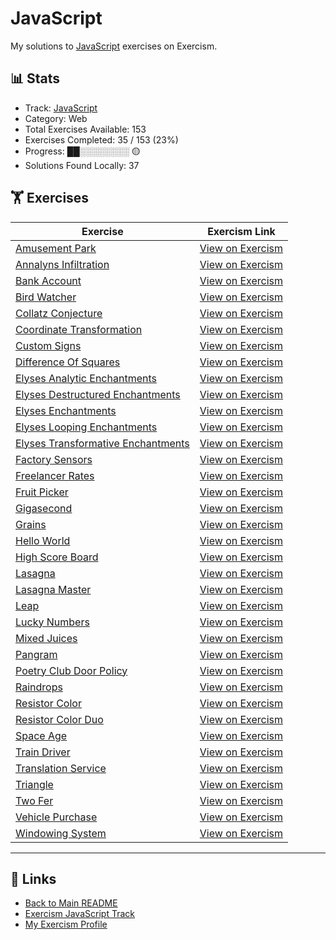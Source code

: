 # JavaScript

My solutions to [JavaScript](https://exercism.org/tracks/javascript) exercises on Exercism.

## 📊 Stats

- Track: [JavaScript](https://exercism.org/tracks/javascript)
- Category: Web
- Total Exercises Available: 153
- Exercises Completed: 35 / 153 (23%)
- Progress: ██░░░░░░░░ 🟡
- Solutions Found Locally: 37

## 🏋️ Exercises

| Exercise | Exercism Link |
|----------|---------------|
| [Amusement Park](amusement-park/README.md) | [View on Exercism](https://exercism.org/tracks/javascript/exercises/amusement-park) |
| [Annalyns Infiltration](annalyns-infiltration/README.md) | [View on Exercism](https://exercism.org/tracks/javascript/exercises/annalyns-infiltration) |
| [Bank Account](bank-account/README.md) | [View on Exercism](https://exercism.org/tracks/javascript/exercises/bank-account) |
| [Bird Watcher](bird-watcher/README.md) | [View on Exercism](https://exercism.org/tracks/javascript/exercises/bird-watcher) |
| [Collatz Conjecture](collatz-conjecture/README.md) | [View on Exercism](https://exercism.org/tracks/javascript/exercises/collatz-conjecture) |
| [Coordinate Transformation](coordinate-transformation/README.md) | [View on Exercism](https://exercism.org/tracks/javascript/exercises/coordinate-transformation) |
| [Custom Signs](custom-signs/README.md) | [View on Exercism](https://exercism.org/tracks/javascript/exercises/custom-signs) |
| [Difference Of Squares](difference-of-squares/README.md) | [View on Exercism](https://exercism.org/tracks/javascript/exercises/difference-of-squares) |
| [Elyses Analytic Enchantments](elyses-analytic-enchantments/README.md) | [View on Exercism](https://exercism.org/tracks/javascript/exercises/elyses-analytic-enchantments) |
| [Elyses Destructured Enchantments](elyses-destructured-enchantments/README.md) | [View on Exercism](https://exercism.org/tracks/javascript/exercises/elyses-destructured-enchantments) |
| [Elyses Enchantments](elyses-enchantments/README.md) | [View on Exercism](https://exercism.org/tracks/javascript/exercises/elyses-enchantments) |
| [Elyses Looping Enchantments](elyses-looping-enchantments/README.md) | [View on Exercism](https://exercism.org/tracks/javascript/exercises/elyses-looping-enchantments) |
| [Elyses Transformative Enchantments](elyses-transformative-enchantments/README.md) | [View on Exercism](https://exercism.org/tracks/javascript/exercises/elyses-transformative-enchantments) |
| [Factory Sensors](factory-sensors/README.md) | [View on Exercism](https://exercism.org/tracks/javascript/exercises/factory-sensors) |
| [Freelancer Rates](freelancer-rates/README.md) | [View on Exercism](https://exercism.org/tracks/javascript/exercises/freelancer-rates) |
| [Fruit Picker](fruit-picker/README.md) | [View on Exercism](https://exercism.org/tracks/javascript/exercises/fruit-picker) |
| [Gigasecond](gigasecond/README.md) | [View on Exercism](https://exercism.org/tracks/javascript/exercises/gigasecond) |
| [Grains](grains/README.md) | [View on Exercism](https://exercism.org/tracks/javascript/exercises/grains) |
| [Hello World](hello-world/README.md) | [View on Exercism](https://exercism.org/tracks/javascript/exercises/hello-world) |
| [High Score Board](high-score-board/README.md) | [View on Exercism](https://exercism.org/tracks/javascript/exercises/high-score-board) |
| [Lasagna](lasagna/README.md) | [View on Exercism](https://exercism.org/tracks/javascript/exercises/lasagna) |
| [Lasagna Master](lasagna-master/README.md) | [View on Exercism](https://exercism.org/tracks/javascript/exercises/lasagna-master) |
| [Leap](leap/README.md) | [View on Exercism](https://exercism.org/tracks/javascript/exercises/leap) |
| [Lucky Numbers](lucky-numbers/README.md) | [View on Exercism](https://exercism.org/tracks/javascript/exercises/lucky-numbers) |
| [Mixed Juices](mixed-juices/README.md) | [View on Exercism](https://exercism.org/tracks/javascript/exercises/mixed-juices) |
| [Pangram](pangram/README.md) | [View on Exercism](https://exercism.org/tracks/javascript/exercises/pangram) |
| [Poetry Club Door Policy](poetry-club-door-policy/README.md) | [View on Exercism](https://exercism.org/tracks/javascript/exercises/poetry-club-door-policy) |
| [Raindrops](raindrops/README.md) | [View on Exercism](https://exercism.org/tracks/javascript/exercises/raindrops) |
| [Resistor Color](resistor-color/README.md) | [View on Exercism](https://exercism.org/tracks/javascript/exercises/resistor-color) |
| [Resistor Color Duo](resistor-color-duo/README.md) | [View on Exercism](https://exercism.org/tracks/javascript/exercises/resistor-color-duo) |
| [Space Age](space-age/README.md) | [View on Exercism](https://exercism.org/tracks/javascript/exercises/space-age) |
| [Train Driver](train-driver/README.md) | [View on Exercism](https://exercism.org/tracks/javascript/exercises/train-driver) |
| [Translation Service](translation-service/README.md) | [View on Exercism](https://exercism.org/tracks/javascript/exercises/translation-service) |
| [Triangle](triangle/README.md) | [View on Exercism](https://exercism.org/tracks/javascript/exercises/triangle) |
| [Two Fer](two-fer/README.md) | [View on Exercism](https://exercism.org/tracks/javascript/exercises/two-fer) |
| [Vehicle Purchase](vehicle-purchase/README.md) | [View on Exercism](https://exercism.org/tracks/javascript/exercises/vehicle-purchase) |
| [Windowing System](windowing-system/README.md) | [View on Exercism](https://exercism.org/tracks/javascript/exercises/windowing-system) |

---

## 🔗 Links

- [Back to Main README](../README.md)
- [Exercism JavaScript Track](https://exercism.org/tracks/javascript)
- [My Exercism Profile](https://exercism.org/profiles/princemuel)

